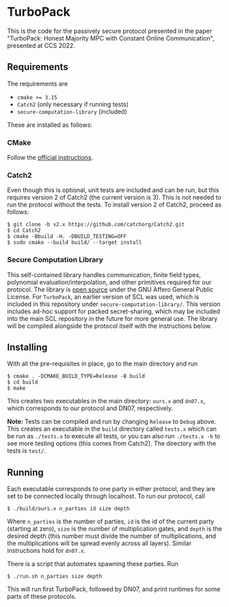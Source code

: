 # TurboPack

This is the code for the passively secure protocol presented in the paper "TurboPack: Honest Majority MPC with Constant Online Communication", presented at CCS 2022.

## Requirements

The requirements are 
- `cmake >= 3.15`
- `Catch2` (only necessary if running tests)
- `secure-computation-library` (included)

These are installed as follows:

### CMake

Follow the [official instructions](https://cmake.org/install/). 

### Catch2

Even though this is optional, unit tests are included and can be run, but this requires version 2 of Catch2 (the current version is 3).
This is not needed to run the protocol without the tests.
To install version 2 of Catch2, proceed as follows:
```
$ git clone -b v2.x https://github.com/catchorg/Catch2.git
$ cd Catch2
$ cmake -Bbuild -H. -DBUILD_TESTING=OFF
$ sudo cmake --build build/ --target install
```

### Secure Computation Library

This self-contained library handles communication, finite field types, polynomial evaluation/interpolation, and other primitives required for our protocol.
The library is [open source](https://github.com/anderspkd/secure-computation-library) under the GNU Affero General Public License.
For `TurboPack`, an earlier version of SCL was used, which is included in this repository under `secure-computation-library/`.
This version includes ad-hoc support for packed secret-sharing, which may be included into the main SCL repository in the future for more general use.
The library will be compiled alongside the protocol itself with the instructions below.

## Installing

With all the pre-requisites in place, go to the main directory and run
```
$ cmake . -DCMAKE_BUILD_TYPE=Release -B build
$ cd build
$ make
```

This creates two executables in the main directory: `ours.x` and `dn07.x`, which corresponds to our protocol and DN07, respectively. 

**Note:** Tests can be compiled and run by changing `Release` to `Debug` above.
This creates an executable in the `build` directory called `tests.x` which can be run as `./tests.x` to execute all tests, or you can also run `./tests.x -h` to see more testing options (this comes from Catch2).
The directory with the tests is `test/`.

## Running

Each executable corresponds to one party in either protocol, and they are set to be connected locally through localhost. 
To run our protocol, call
```
$ ./build/ours.x n_parties id size depth
```
Where `n_parties` is the number of parties, `id` is the id of the current party (starting at zero), `size` is the number of multiplication gates, and `depth` is the desired depth (this number must divide the number of multiplications, and the multiplications will be spread evenly across all layers).
Similar instructions hold for `dn07.x`.

There is a script that automates spawning these parties. Run
```
$ ./run.sh n_parties size depth
```
This will run first TurboPack, followed by DN07, and print runtimes for some parts of these protocols.
